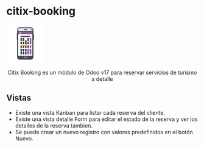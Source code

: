 # citix-booking
![citix-booking](https://github.com/jelasus/citix-booking/blob/main/static/description/icon.png)
<p style="text-align:center"> Citix Booking es un módulo de Odoo v17 para reservar servicios de turismo a detalle </p>

## Vistas
* Existe una vista Kanban para listar cada reserva del cliente.
* Existe una vista detalle Form para editar el estado de la reserva y ver los detalles de la reserva tambien.
* Se puede crear un nuevo registro con valores predefinidos en el botón Nuevo.

